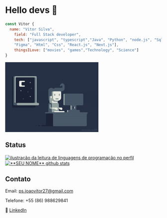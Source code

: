 # Hello devs 👋



```javascript
const Vitor {
  name: "Vitor Silva",
    field: "Full Stack developer",
    tech: ["javascript", "typescript","Java", "Python", "node.js", "Sql",
    "Figma", "Html", "Css", "React.js", "Next.js"],
    thingsILove: ["movies", "games","Technology", "Science"]
}
```
<img align="center" width="300" src="images/code.gif" />

## Status

<a href="https://github.com/Vitor-Silva27" title="ilustração do mapeamento de linguagens">
  <img align="center" src="https://github-readme-stats.vercel.app/api/top-langs/?username=Vitor-Silva27&theme=dracula&hide_langs_below=1" alt="ilustração da leitura de linguagens de programação no perfil"/>
</a>

<a href="https://github.com/Vitor-Silva27" title="ilustração do mapeamento do perfil">
 <img align="center" src="https://github-readme-stats.vercel.app/api?username=Vitor-Silva27&show_icons=true&theme=dracula&line_height=27" alt="**SEU NOME** github stats"/>
</a>

[instagram]: https://www.instagram.com/SEUINSTAGRAM/
[linkedin]: https://www.linkedin.com/in/joao-vitor-p-silva/

<br>

## Contato
Email: ps.joaovitor27@gmail.com

Telefone: +55 (86) 988629841

👔 [LinkedIn][linkedin]

